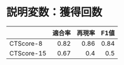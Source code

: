 # 説明変数：獲得回数
| | 適合率 | 再現率 | F1値 |
| :-- | --: | --: | --: |
| CTScore-8 | 0.82 | 0.86 | 0.84 |
| CTScore-15 | 0.67 | 0.4 | 0.5 |

